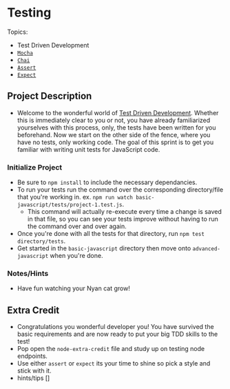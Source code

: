 # Testing

Topics:

 * Test Driven Development
 * [`Mocha`](https://mochajs.org/)
 * [`Chai`](http://chaijs.com/api/)
 * [`Assert`](http://chaijs.com/api/assert)
 * [`Expect`](http://chaijs.com/api/expect/)

## Project Description

 - Welcome to the wonderful world of [Test Driven Development](https://en.wikipedia.org/wiki/Test-driven_development). Whether this is immediately clear to you or not, you have already familiarized yourselves with this process, only, the tests have been written for you beforehand. Now we start on the other side of the fence, where you have no tests, only working code. The goal of this sprint is to get you familiar with writing unit tests for JavaScript code. 

### Initialize Project

- Be sure to `npm install` to include the necessary dependancies. 
- To run your tests run the command over the corresponding directory/file that you're working in. ex. `npm run watch basic-javascript/tests/project-1.test.js`. 
  - This command will actually re-execute every time a change is saved in that file, so you can see your tests improve without having to run the command over and over again. 
- Once you're done with all the tests for that directory, run `npm test directory/tests`.
- Get started in the `basic-javascript` directory then move onto `advanced-javascript` when you're done.

### Notes/Hints

- Have fun watching your Nyan cat grow! 

## Extra Credit

- Congratulations you wonderful developer you! You have survived the basic requirements and are now ready to put your big TDD skills to the test! 
- Pop open the `node-extra-credit` file and study up on testing node endpoints. 
- Use either `assert` or `expect` its your time to shine so pick a style and stick with it.
- hints/tips []
